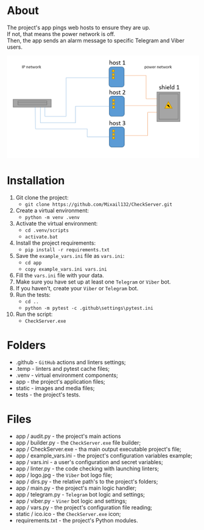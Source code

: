 # About
The project's app pings web hosts to ensure they are up.\
If not, that means the power network is off.\
Then, the app sends an alarm message to specific Telegram and Viber users.

![graphic_description.png](static/graphic_description.png)
# Installation
1. Git clone the project:
   - ```git clone https://github.com/Mixail132/CheckServer.git```
2. Create a virtual environment:
   - ```python -m venv .venv```
3. Activate the virtual environment:
   - ```cd .venv/scripts```
   - ```activate.bat```
4. Install the project requirements:
   - ```pip install -r requirements.txt```
5. Save the ```example_vars.ini``` file as ```vars.ini```:
   - ```cd app```
   - ```copy example_vars.ini vars.ini```
6. Fill the ```vars.ini``` file with your data.
7. Make sure you have set up at least one ```Telegram``` or ```Viber``` bot.
8. If you haven't, create your ```Viber``` or ```Telegram``` bot.
9. Run the tests:
   - ```cd ..``` 
   - ```python -m pytest -с .github\settings\pytest.ini```
10. Run the script:
    - ```CheckServer.exe```

# Folders
- .github - ```GitHub``` actions and linters settings;
- .temp   - linters and pytest cache files;
- .venv   - virtual environment components;
-  app    - the project's application files;
-  static - images and media files;
-  tests  - the project's tests.

# Files
- app / audit.py - the project's main actions
- app / builder.py - the ```CheckServer.exe``` file builder;
- app / CheckServer.exe - tha main output executable project's file;
- app / example_vars.ini - the project's configuration variables example;
- app / vars.ini - a user's configuration and secret variables;
- app / linter.py - the code checking with launching linters;
- app / logo.jpg - the ```Viber``` bot logo file;
- app / dirs.py - the relative path's to the project's folders;
- app / main.py - the project's main logic handler;
- app / telegram.py - ```Telegram``` bot logic and settings;
- app / viber.py  - ``Viner`` bot logic and settings;
- app / vars.py - the project's configuration file reading;
- static / ico.ico - the ```CheckServer.exe``` icon;
- requirements.txt - the project's Python modules.